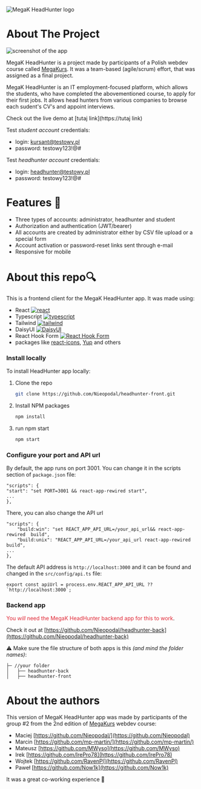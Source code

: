 <picture>
  <source media="(prefers-color-scheme: dark)" srcset="https://i.ibb.co/CMYzDvn/logo-white.png">
  <source media="(prefers-color-scheme: light)" srcset="https://i.ibb.co/pR1by1g/logo-black.png">
  <img alt="MegaK HeadHunter logo" src="https://i.ibb.co/pR1by1g/logo-black.png">
</picture>

# About The Project

![screenshot of the app](https://i.ibb.co/qMW6hLp/browser-mockup.png)

MegaK HeadHunter is a project made by participants of a Polish webdev course called [MegaKurs](https://megak.pl). It was a team-based (agile/scrum) effort, that was assigned as a final project.

MegaK HeadHunter is an IT employment-focused platform, which allows the students, who have completed the abovementioned course, to apply for their first jobs. It allows head hunters from various companies to browse each sudent's CV's and appoint interviews.

Check out the live demo at [tutaj link](https://tutaj link)

Test *student account* credentials:
* login: kursant@testowy.pl
* password: testowy123!@#

Test *headhunter account* credentials:
* login: headhunter@testowy.pl
* password: testowy123!@#

# Features 🔧

* Three types of accounts: administrator, headhunter and student
* Authorization and authentication (JWT/bearer)
* All accounts are created by administrator either by CSV file upload or a special form
* Account activation or password-reset links sent through e-mail
* Responsive for mobile

# About this repo🔍
This is a frontend client for the MegaK HeadHunter app. It was made using:
* React [![react][react]][react-url]
* Typescript [![typescript][typescript]][typescript-url]
* Tailwind [![tailwind][tailwind]][typescript-url]
* DaisyUI [![DaisyUI][DaisyUI]][DaisyUI-url]
* React Hook Form [![React Hook Form][React Hook Form]][React Hook Form-url]
* packages like [react-icons](https://react-icons.github.io/react-icons/), [Yup](https://github.com/jquense/yup) and others


### Install locally
To install HeadHunter app locally:

1. Clone the repo
   ```sh
   git clone https://github.com/Nieopodal/headhunter-front.git
   ```
2. Install NPM packages
   ```sh
   npm install
   ```
3. run npm start
   ```sh
   npm start
   ```

### Configure your port and API url
By default, the app runs on port 3001. You can change it in the scripts section of `package.json` file:
```
"scripts": {
"start": "set PORT=3001 && react-app-rewired start",
...
},
```
There, you can also change the API url


```
"scripts": {
    "build:win": "set REACT_APP_API_URL=/your_api_url&& react-app-rewired  build",
    "build:unix": "REACT_APP_API_URL=/your_api_url react-app-rewired  build",
...
},
```
The default API address is `http://localhost:3000` and it can be found and changed in the `src/config/api.ts` file:
```
export const apiUrl = process.env.REACT_APP_API_URL ?? `http://localhost:3000`;
```



### Backend app
<span style="color:#e02735">You *will* need the MegaK HeadHunter backend app for this to work</span>.

Check it out at [https://github.com/Nieopodal/headhunter-back](https://github.com/Nieopodal/headhunter-back)

⚠️ Make sure the file structure of both apps is this *(and mind the folder names)*:

```
├─ //your folder
│   ├── headhunter-back
│   ├── headhunter-front
```

# About the authors
This version of MegaK HeadHunter app was made by participants of the group #2 from the 2nd edition of [MegaKurs](https://megak.pl) webdev course:

* Maciej [https://github.com/Nieopodal/](https://github.com/Nieopodal)
* Marcin [https://github.com/mp-martin/](https://github.com/mp-martin/)
* Mateusz [https://github.com/MWyso](https://github.com/MWyso)
* Irek [https://github.com/IrePro78](https://github.com/IrePro78)
* Wojtek [https://github.com/RavenPl](https://github.com/RavenPl)
* Paweł [https://github.com/Now1k](https://github.com/Now1k)


It was a great co-working experience 🤝

<!-- MARKDOWN LINKS & IMAGES -->
[react]: https://img.shields.io/badge/React-20232A?style=for-the-badge&logo=react&logoColor=61DAFB
[react-url]: https://reactjs.org/
[typescript]: https://img.shields.io/badge/TypeScript-007ACC?style=for-the-badge&logo=typescript&logoColor=white
[typescript-url]: https://www.typescriptlang.org/
[tailwind]: https://img.shields.io/badge/Tailwind_CSS-38B2AC?style=for-the-badge&logo=tailwind-css&logoColor=white
[tailwind-url]: https://tailwindcss.com/

[React Hook Form]: https://img.shields.io/badge/React%20Hook%20Form-%23EC5990.svg?style=for-the-badge&logo=reacthookform&logoColor=white
[React Hook Form-url]: https://react-hook-form.com/

[DaisyUI]: https://img.shields.io/badge/daisyui-5A0EF8?style=for-the-badge&logo=daisyui&logoColor=white
[DaisyUI-url]: https://daisyui.com/

[//]: # ([NestJS]: https://img.shields.io/badge/nestjs-%23E0234E.svg?style=for-the-badge&logo=nestjs&logoColor=white)

[//]: # ([NestJS-url]: https://https://nestjs.com/)